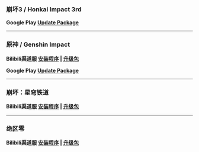 ### 崩坏3 / Honkai Impact 3rd
**Google Play
[Update Package](https://hyp-webstatic.hoyoverse.com/hyp-client/ACQazS79kX_1.8.0.264_1_6_cps_bh3_global_ACQazS79kX_7hoyoverse_202506091234_fVyTzbRF.zip)**

---

### 原神 / Genshin Impact
**Bilibili渠道服 
[安装程序]() | 
[升级包](https://hyp-webstatic.mihoyo.com/hyp-client/umfgRO5gh5_1.8.0.264_14_0_cps_hk4e_cn_umfgRO5gh5_17mihoyo_202506062046_MsAMUOHF.zip)**

**Google Play
[Update Package](https://hyp-webstatic.hoyoverse.com/hyp-client/8fANlj5K7I_1.8.0.264_1_6_cps_hk4e_global_8fANlj5K7I_20hoyoverse_202506062050_mAIqEQYr.zip)**

---

### 崩坏：星穹铁道
**Bilibili渠道服 
[安装程序]() | 
[升级包](https://hyp-webstatic.mihoyo.com/hyp-client/6P5gHMNyK3_1.8.0.264_14_0_cps_hkrpg_cn_6P5gHMNyK3_22mihoyo_202506111604_eiJXAiQF.zip)**

---

### 绝区零
**Bilibili渠道服 
[安装程序]() | 
[升级包](https://hyp-webstatic.mihoyo.com/hyp-client/xV0f4r1GT0_1.8.0.264_14_0_cps_nap_cn_xV0f4r1GT0_9mihoyo_202506121713_nJyQUFaO.zip)**
